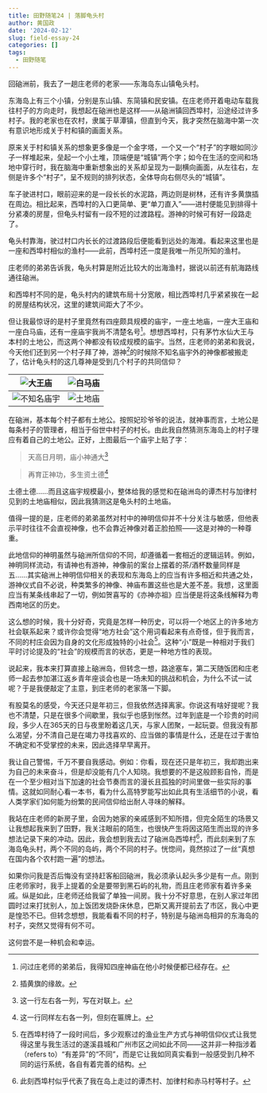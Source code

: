 ```yaml
---
title: 田野随笔24 | 落脚龟头村
author: 黄国政
date: '2024-02-12'
slug: field-essay-24
categories: []
tags:
  - 田野随笔
---
```


<!--more-->

回硇洲前，我去了一趟庄老师的老家——东海岛东山镇龟头村。

东海岛上有三个小镇，分别是东山镇、东简镇和民安镇。在庄老师开着电动车载我往村子的方向走时，我想起在硇洲也是这样——从硇洲镇回西埠村，沿途经过许多村子。我的老家也在农村，隶属于草潭镇，但直到今天，我才突然在脑海中第一次有意识地形成关于村和镇的画面关系。

原来关于村和镇关系的想象更多像是一个金字塔，一个又一个“村子”的字眼如同沙子一样堆起来，垒起一个小土堆，顶端便是“城镇”两个字；如今在生活的空间和场地中穿行时，我在脑海中重新想象出的关系却呈现为一副横向画面，从左往右，左侧是许多个“村子”，呈不规则的排列状态，全体导向右侧尽头的“城镇”。

车子驶进村口，眼前迎来的是一段长长的水泥路，两边则是树林，还有许多黄旗插在周边。相比起来，西埠村的入口更简单、更“单刀直入”——进村便能见到排得十分紧凑的房屋，但龟头村留有一段不短的过渡路程。游神的时候可有好一段路走了。

龟头村靠海，驶过村口内长长的过渡路段后便能看到远处的海滩。看起来这里也是一座和西埠村相似的渔村——此前，西埠村还一度是我唯一所见所知的渔村。

庄老师的弟弟告诉我，龟头村算是附近比较大的出海渔村，据说以前还有航海路线通往硇洲。

和西埠村不同的是，龟头村内的建筑布局十分宽敞，相比西埠村几乎紧紧挨在一起的房屋结构状况，这里的建筑间距大了不少。

但让我最惊讶的是村子里竟然有四座颇具规模的庙宇，一座土地庙，一座大王庙和一座白马庙，还有一座庙宇我尚不清楚名号[^buchong]。想想西埠村，只有茅竹水仙大王与本村的土地公，而这两个神都没有较成规模的庙宇。当然，庄老师的弟弟和我说，今天他们还到另一个村子拜了神，游神[^youshen]的时候除不知名庙宇外的神像都被搬走了，估计龟头村的这几尊神是受到几个村子的共同信仰？

[^buchong]: 问过庄老师的弟弟后，我得知四座神庙在他小时候便都已经存在。

|![大王庙](/images/posts/2024/02/02-12-dawang.jpg)|![白马庙](/images/posts/2024/02/02-12-baima.jpg)|
|:-:|:-:|
|![不知名庙宇](/images/posts/2024/02/02-12-unnamed.jpg)|![土地庙](/images/posts/2024/02/02-12-tudi.jpg)|

[^youshen]: 插黄旗的缘故。

在硇洲，基本每个村子都有土地公。按照妃珍爷爷的说法，就神事而言，土地公是每条村子的管理者，相当于俗世中村子的村长。由此我自然猜测东海岛上的村子理应有着自己的土地公。正好，上图最后一个庙宇上贴了字：

> 天高日月明，庙小神通大[^f1]

[^f1]: 这一行左右各一列，写在对联上。

> 再育正神功，多生资土德[^f2]

[^f2]: 这一行同样左右各一列，但刻在匾牌上。

土德土德……而且这庙宇规模最小，整体给我的感觉和在硇洲岛的谭杰村与加律村见到的土地庙相似，因此我猜测这是龟头村的土地庙。

值得一提的是，庄老师的弟弟虽然对村中的神明信仰并不十分关注与敏感，但他表示平时往往不会直视神像，也不会靠近神像对着正脸拍照——这是对神的一种尊重。

此地信仰的神明虽然与硇洲所信仰的不同，却遵循着一套相近的逻辑运转。例如，神明同样流动，有请神也有游神，神像前的案台上摆着的茶/酒杯数量同样是五……其实硇洲上神明信仰相关的表现和东海岛上的应当有许多相近和共通之处，游神仪式自不必说，种类繁多的神像、神庙布置这些也是大差不差。我想，这里面应当有某条线串起了一切，例如贺喜写的《亦神亦祖》应当便是将这条线解释为粤西南地区的历史。

这么想的时候，我十分好奇，究竟是怎样一种历史，可以将一个地区上的许多地方社会联系起来？或许你会觉得“地方社会”这个用词看起来有点奇怪，但于我而言，不同的村庄会因为自身的文化形成独特的小社会[^little]。这种“小”既是一种相对于我们平时讨论提及的“社会”的规模而言的状态，更是一种地方性的表现。

[^little]: 在西埠村待了一段时间后，多少观察过的渔业生产方式与神明信仰仪式让我觉得这里与我生活过的遂溪县城和广州市区之间如此不同——这并非一种指涉着（refers  to）“有差异”的“不同”，而是它让我如同真实看到一般感受到几种不同的运行系统，各自有着完善的结构。

说起来，我本来打算直接上硇洲岛，但转念一想，路途塞车，第二天随饭团和庄老师一起去参加湛江返乡青年座谈会也是一场未知的挑战和机会，为什么不试一试呢？于是我便敲定了主意，到庄老师的老家落一下脚。

有股莫名的感受，今天还只是年初三，但我依然选择离家。你说这有啥好提呢？我也不清楚，只是在很多个间歇里，我似乎也感到怅然。过年到底是一个珍贵的时间段，多少人在365天的日与夜里盼着这几天，与家人团聚，一起玩耍。但我没有那么渴望，分不清自己是在竭力寻找喜欢的、应当做的事情是什么，还是在过于害怕不确定和不受掌控的未来，因此选择早早离开。

我让自己警惕，千万不要自我感动。例如：你看，现在还只是年初三，我却跑出来为自己的未来奋斗，但是却没能有几个人知晓。我想要的不是这般顾影自怜，而是在一个至少相对当下加速的社会节奏而言的漫长且孤独的时间里做一些实际的事情。这就如同耐心看一本书，看为什么高特罗能写出如此具有生活细节的小说，看人类学家们如何能为纷繁的民间信仰给出耐人寻味的解释。

我站在庄老师的新房子里，会因为她家的亲戚感到不知所措，但完全陌生的场景又让我想起我来到了田野，我关注眼前的陌生，也很快产生将因这陌生而出现的许多想法记录下来的冲动。因此，我会想到我去过了硇洲岛西埠村[^xibucun]，而此刻来到了东海岛龟头村，两个不同的岛屿，两个不同的村子。恍惚间，竟然掠过了一丝“真想在国内各个农村跑一遍”的想法。

[^xibucun]: 此刻西埠村似乎代表了我在岛上走过的谭杰村、加律村和赤马村等村子。

如果你问我是否后悔没有坚持赶客船回硇洲，我必须承认起头多少是有一点。刚到庄老师家时，我手上提着的全是要带到黑石屿的礼物，而且庄老师家有着许多亲戚。纵是如此，庄老师还给我留了单独一间房。我十分不好意思，在别人家过年团圆时过来打扰别人，加上饭团发烧卧床休息，巴斯又离开提前去了市区，我心中更是惶恐不已。但转念想想，我能看看不同的村子，特别是与硇洲岛相异的东海岛的村子，突然又觉得有何不可。

这何尝不是一种机会和幸运。